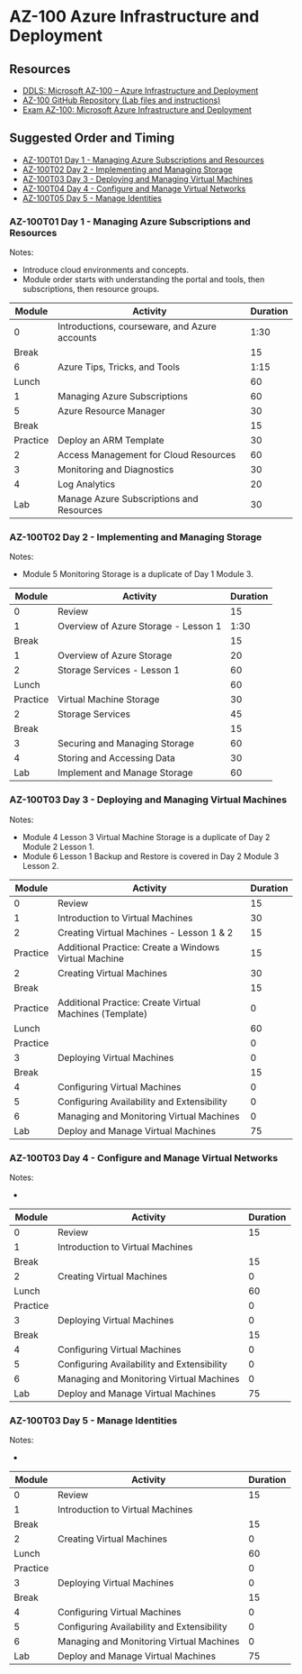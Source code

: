 # AZ-100 Azure Infrastructure and Deployment

## Resources

* [DDLS: Microsoft AZ-100 – Azure Infrastructure and Deployment](https://www.ddls.com.au/courses/microsoft/azure/microsoft-az-100-azure-infrastructure-and-deployment/)
* [AZ-100 GitHub Repository (Lab files and instructions)](https://github.com/MicrosoftLearning/AZ-100-MicrosoftAzureInfrastructureDeployment)
* [Exam AZ-100: Microsoft Azure Infrastructure and Deployment](https://www.microsoft.com/en-us/learning/exam-az-100.aspx)

## Suggested Order and Timing

* [AZ-100T01 Day 1 - Managing Azure Subscriptions and Resources](#day1)
* [AZ-100T02 Day 2 - Implementing and Managing Storage](#day2)
* [AZ-100T03 Day 3 - Deploying and Managing Virtual Machines](#day3)
* [AZ-100T04 Day 4 - Configure and Manage Virtual Networks](#day4)
* [AZ-100T05 Day 5 - Manage Identities](#day5)

<a id="day1"></a>
### AZ-100T01 Day 1 - Managing Azure Subscriptions and Resources

Notes:

* Introduce cloud environments and concepts.
* Module order starts with understanding the portal and tools, then subscriptions, then resource groups.

|Module|Activity|Duration|
|-|-|-|
|0|Introductions, courseware, and Azure accounts|1:30|
|Break||15|
|6|Azure Tips, Tricks, and Tools|1:15|
|Lunch||60|
|1|Managing Azure Subscriptions|60|
|5|Azure Resource Manager|30|
|Break||15|
|Practice|Deploy an ARM Template|30|
|2|Access Management for Cloud Resources|60|
|3|Monitoring and Diagnostics|30|
|4|Log Analytics|20|
|Lab|Manage Azure Subscriptions and Resources|30|

<a id="day2"></a>
### AZ-100T02 Day 2 - Implementing and Managing Storage

Notes:

* Module 5 Monitoring Storage is a duplicate of Day 1 Module 3.

|Module|Activity|Duration|
|-|-|-|
|0|Review|15|
|1|Overview of Azure Storage - Lesson 1|1:30|
|Break||15|
|1|Overview of Azure Storage|20|
|2|Storage Services - Lesson 1|60|
|Lunch||60|
|Practice|Virtual Machine Storage|30|
|2|Storage Services|45|
|Break||15|
|3|Securing and Managing Storage|60|
|4|Storing and Accessing Data|30|
|Lab|Implement and Manage Storage|60|

<a id="day3"></a>
### AZ-100T03 Day 3 - Deploying and Managing Virtual Machines

Notes:

* Module 4 Lesson 3 Virtual Machine Storage is a duplicate of Day 2 Module 2 Lesson 1.
* Module 6 Lesson 1 Backup and Restore is covered in Day 2 Module 3 Lesson 2.

|Module|Activity|Duration|
|-|-|-|
|0|Review|15|
|1|Introduction to Virtual Machines|30|
|2|Creating Virtual Machines - Lesson 1 & 2|15|
|Practice|Additional Practice: Create a Windows Virtual Machine|15|
|2|Creating Virtual Machines|30|
|Break||15|
|Practice|Additional Practice: Create Virtual Machines (Template)|0|
|Lunch||60|
|Practice||0|
|3|Deploying Virtual Machines|0|
|Break||15|
|4|Configuring Virtual Machines|0|
|5|Configuring Availability and Extensibility|0|
|6|Managing and Monitoring Virtual Machines|0|
|Lab|Deploy and Manage Virtual Machines|75|

<a id="day4"></a>
### AZ-100T03 Day 4 - Configure and Manage Virtual Networks

Notes:

* 

|Module|Activity|Duration|
|-|-|-|
|0|Review|15|
|1|Introduction to Virtual Machines||0|
|Break||15|
|2|Creating Virtual Machines|0|
|Lunch||60|
|Practice||0|
|3|Deploying Virtual Machines|0|
|Break||15|
|4|Configuring Virtual Machines|0|
|5|Configuring Availability and Extensibility|0|
|6|Managing and Monitoring Virtual Machines|0|
|Lab|Deploy and Manage Virtual Machines|75|

<a id="day5"></a>
### AZ-100T03 Day 5 - Manage Identities

Notes:

* 

|Module|Activity|Duration|
|-|-|-|
|0|Review|15|
|1|Introduction to Virtual Machines||0|
|Break||15|
|2|Creating Virtual Machines|0|
|Lunch||60|
|Practice||0|
|3|Deploying Virtual Machines|0|
|Break||15|
|4|Configuring Virtual Machines|0|
|5|Configuring Availability and Extensibility|0|
|6|Managing and Monitoring Virtual Machines|0|
|Lab|Deploy and Manage Virtual Machines|75|


